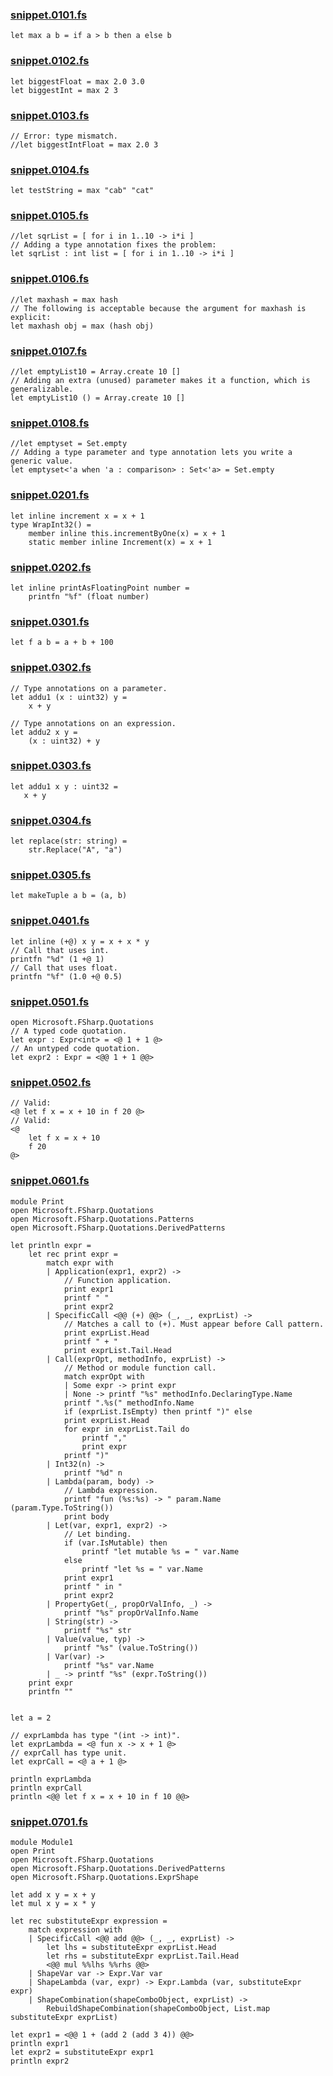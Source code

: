 ### [snippet.0101.fs](snippet.0101.fs)
```
let max a b = if a > b then a else b
```

### [snippet.0102.fs](snippet.0102.fs)
```
let biggestFloat = max 2.0 3.0
let biggestInt = max 2 3
```

### [snippet.0103.fs](snippet.0103.fs)
```
// Error: type mismatch.
//let biggestIntFloat = max 2.0 3
```

### [snippet.0104.fs](snippet.0104.fs)
```
let testString = max "cab" "cat"
```

### [snippet.0105.fs](snippet.0105.fs)
```
//let sqrList = [ for i in 1..10 -> i*i ]
// Adding a type annotation fixes the problem:
let sqrList : int list = [ for i in 1..10 -> i*i ]
```

### [snippet.0106.fs](snippet.0106.fs)
```
//let maxhash = max hash
// The following is acceptable because the argument for maxhash is explicit:
let maxhash obj = max (hash obj)
```

### [snippet.0107.fs](snippet.0107.fs)
```
//let emptyList10 = Array.create 10 []
// Adding an extra (unused) parameter makes it a function, which is generalizable.
let emptyList10 () = Array.create 10 []
```

### [snippet.0108.fs](snippet.0108.fs)
```
//let emptyset = Set.empty
// Adding a type parameter and type annotation lets you write a generic value.
let emptyset<'a when 'a : comparison> : Set<'a> = Set.empty
```

### [snippet.0201.fs](snippet.0201.fs)
```
let inline increment x = x + 1
type WrapInt32() =
    member inline this.incrementByOne(x) = x + 1
    static member inline Increment(x) = x + 1
```

### [snippet.0202.fs](snippet.0202.fs)
```
let inline printAsFloatingPoint number =
    printfn "%f" (float number)
```

### [snippet.0301.fs](snippet.0301.fs)
```
let f a b = a + b + 100
```

### [snippet.0302.fs](snippet.0302.fs)
```
// Type annotations on a parameter.
let addu1 (x : uint32) y =
    x + y

// Type annotations on an expression.
let addu2 x y =
    (x : uint32) + y
```

### [snippet.0303.fs](snippet.0303.fs)
```
let addu1 x y : uint32 =
   x + y
```

### [snippet.0304.fs](snippet.0304.fs)
```
let replace(str: string) =
    str.Replace("A", "a")
```

### [snippet.0305.fs](snippet.0305.fs)
```
let makeTuple a b = (a, b)
```

### [snippet.0401.fs](snippet.0401.fs)
```
let inline (+@) x y = x + x * y
// Call that uses int.
printfn "%d" (1 +@ 1)
// Call that uses float.
printfn "%f" (1.0 +@ 0.5)
```

### [snippet.0501.fs](snippet.0501.fs)
```
open Microsoft.FSharp.Quotations
// A typed code quotation.
let expr : Expr<int> = <@ 1 + 1 @>
// An untyped code quotation.
let expr2 : Expr = <@@ 1 + 1 @@>
```

### [snippet.0502.fs](snippet.0502.fs)
```
// Valid:
<@ let f x = x + 10 in f 20 @>
// Valid:
<@
    let f x = x + 10
    f 20
@>
```

### [snippet.0601.fs](snippet.0601.fs)
```
module Print
open Microsoft.FSharp.Quotations
open Microsoft.FSharp.Quotations.Patterns
open Microsoft.FSharp.Quotations.DerivedPatterns

let println expr =
    let rec print expr =
        match expr with
        | Application(expr1, expr2) ->
            // Function application.
            print expr1
            printf " "
            print expr2
        | SpecificCall <@@ (+) @@> (_, _, exprList) ->
            // Matches a call to (+). Must appear before Call pattern.
            print exprList.Head
            printf " + "
            print exprList.Tail.Head
        | Call(exprOpt, methodInfo, exprList) ->
            // Method or module function call.
            match exprOpt with
            | Some expr -> print expr
            | None -> printf "%s" methodInfo.DeclaringType.Name
            printf ".%s(" methodInfo.Name
            if (exprList.IsEmpty) then printf ")" else
            print exprList.Head
            for expr in exprList.Tail do
                printf ","
                print expr
            printf ")"
        | Int32(n) ->
            printf "%d" n
        | Lambda(param, body) ->
            // Lambda expression.
            printf "fun (%s:%s) -> " param.Name (param.Type.ToString())
            print body
        | Let(var, expr1, expr2) ->
            // Let binding.
            if (var.IsMutable) then
                printf "let mutable %s = " var.Name
            else
                printf "let %s = " var.Name
            print expr1
            printf " in "
            print expr2
        | PropertyGet(_, propOrValInfo, _) ->
            printf "%s" propOrValInfo.Name
        | String(str) ->
            printf "%s" str
        | Value(value, typ) ->
            printf "%s" (value.ToString())
        | Var(var) ->
            printf "%s" var.Name
        | _ -> printf "%s" (expr.ToString())
    print expr
    printfn ""


let a = 2

// exprLambda has type "(int -> int)".
let exprLambda = <@ fun x -> x + 1 @>
// exprCall has type unit.
let exprCall = <@ a + 1 @>

println exprLambda
println exprCall
println <@@ let f x = x + 10 in f 10 @@>
```

### [snippet.0701.fs](snippet.0701.fs)
```
module Module1
open Print
open Microsoft.FSharp.Quotations
open Microsoft.FSharp.Quotations.DerivedPatterns
open Microsoft.FSharp.Quotations.ExprShape

let add x y = x + y
let mul x y = x * y

let rec substituteExpr expression =
    match expression with
    | SpecificCall <@@ add @@> (_, _, exprList) ->
        let lhs = substituteExpr exprList.Head
        let rhs = substituteExpr exprList.Tail.Head
        <@@ mul %%lhs %%rhs @@>
    | ShapeVar var -> Expr.Var var
    | ShapeLambda (var, expr) -> Expr.Lambda (var, substituteExpr expr)
    | ShapeCombination(shapeComboObject, exprList) ->
        RebuildShapeCombination(shapeComboObject, List.map substituteExpr exprList)

let expr1 = <@@ 1 + (add 2 (add 3 4)) @@>
println expr1
let expr2 = substituteExpr expr1
println expr2
```

